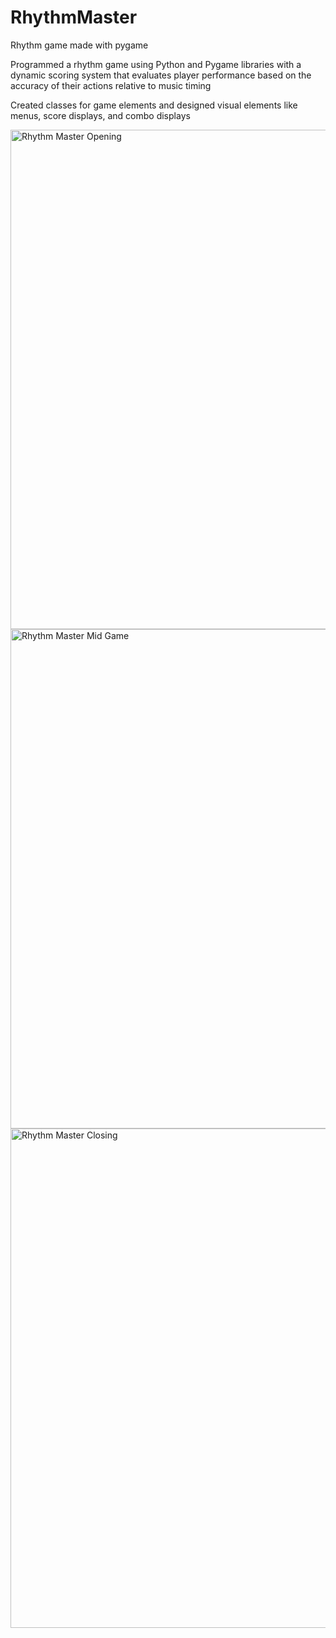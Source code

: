 # RhythmMaster
Rhythm game made with pygame 

Programmed a rhythm game using Python and Pygame libraries with a dynamic scoring system that evaluates player performance based on the accuracy of their actions relative to music timing


Created classes for game elements and designed visual elements like menus, score displays, and combo displays 

<img width="799" alt="Rhythm Master Opening " src="https://github.com/al8273j/RhythmMaster/assets/139778039/5bb0e429-5fcd-4c2a-92ee-2e5bc2a4e12c">
<img width="799" alt="Rhythm Master Mid Game" src="https://github.com/al8273j/RhythmMaster/assets/139778039/7646a34c-716a-4780-951d-92fb2833de6f">
<img width="799" alt="Rhythm Master Closing " src="https://github.com/al8273j/RhythmMaster/assets/139778039/455e73b1-4d53-4982-aded-43adb8ce4eea">
